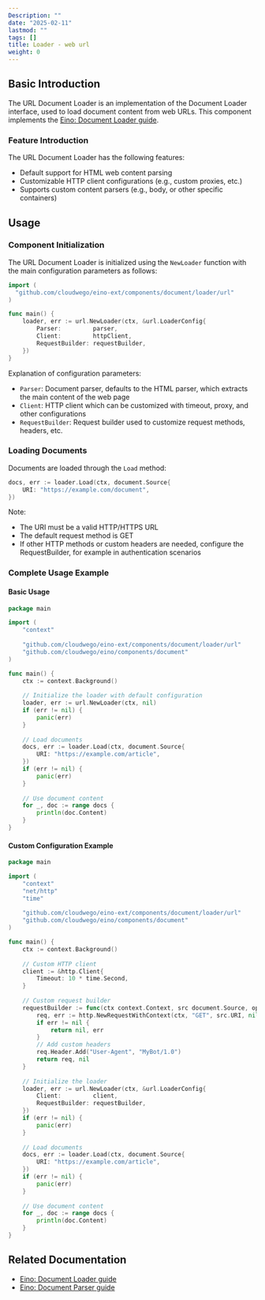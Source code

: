 ```yaml
---
Description: ""
date: "2025-02-11"
lastmod: ""
tags: []
title: Loader - web url
weight: 0
---
```


## **Basic Introduction**

The URL Document Loader is an implementation of the Document Loader interface, used to load document content from web URLs. This component implements the [Eino: Document Loader guide](/en/docs/eino/core_modules/components/document_loader_guide).

### **Feature Introduction**

The URL Document Loader has the following features:

- Default support for HTML web content parsing
- Customizable HTTP client configurations (e.g., custom proxies, etc.)
- Supports custom content parsers (e.g., body, or other specific containers)

## **Usage**

### **Component Initialization**

The URL Document Loader is initialized using the `NewLoader` function with the main configuration parameters as follows:

```go
import (
  "github.com/cloudwego/eino-ext/components/document/loader/url"
)

func main() {
    loader, err := url.NewLoader(ctx, &url.LoaderConfig{
        Parser:         parser,
        Client:         httpClient,
        RequestBuilder: requestBuilder,
    })
}
```

Explanation of configuration parameters:

- `Parser`: Document parser, defaults to the HTML parser, which extracts the main content of the web page
- `Client`: HTTP client which can be customized with timeout, proxy, and other configurations
- `RequestBuilder`: Request builder used to customize request methods, headers, etc.

### **Loading Documents**

Documents are loaded through the `Load` method:

```go
docs, err := loader.Load(ctx, document.Source{
    URI: "https://example.com/document",
})
```

Note:

- The URI must be a valid HTTP/HTTPS URL
- The default request method is GET
- If other HTTP methods or custom headers are needed, configure the RequestBuilder, for example in authentication scenarios

### **Complete Usage Example**

#### **Basic Usage**

```go
package main

import (
    "context"
    
    "github.com/cloudwego/eino-ext/components/document/loader/url"
    "github.com/cloudwego/eino/components/document"
)

func main() {
    ctx := context.Background()
    
    // Initialize the loader with default configuration
    loader, err := url.NewLoader(ctx, nil)
    if (err != nil) {
        panic(err)
    }
    
    // Load documents
    docs, err := loader.Load(ctx, document.Source{
        URI: "https://example.com/article",
    })
    if (err != nil) {
        panic(err)
    }
    
    // Use document content
    for _, doc := range docs {
        println(doc.Content)
    }
}
```

#### **Custom Configuration Example**

```go
package main

import (
    "context"
    "net/http"
    "time"
    
    "github.com/cloudwego/eino-ext/components/document/loader/url"
    "github.com/cloudwego/eino/components/document"
)

func main() {
    ctx := context.Background()
    
    // Custom HTTP client
    client := &http.Client{
        Timeout: 10 * time.Second,
    }
    
    // Custom request builder
    requestBuilder := func(ctx context.Context, src document.Source, opts ...document.LoaderOption) (*http.Request, error) {
        req, err := http.NewRequestWithContext(ctx, "GET", src.URI, nil)
        if err != nil {
            return nil, err
        }
        // Add custom headers
        req.Header.Add("User-Agent", "MyBot/1.0")
        return req, nil
    }
    
    // Initialize the loader
    loader, err := url.NewLoader(ctx, &url.LoaderConfig{
        Client:         client,
        RequestBuilder: requestBuilder,
    })
    if (err != nil) {
        panic(err)
    }
    
    // Load documents
    docs, err := loader.Load(ctx, document.Source{
        URI: "https://example.com/article",
    })
    if (err != nil) {
        panic(err)
    }
    
    // Use document content
    for _, doc := range docs {
        println(doc.Content)
    }
}
```

## **Related Documentation**

- [Eino: Document Loader guide](/en/docs/eino/core_modules/components/document_loader_guide)
- [Eino: Document Parser guide](/en/docs/eino/core_modules/components/document_loader_guide/document_parser_interface_guide)
